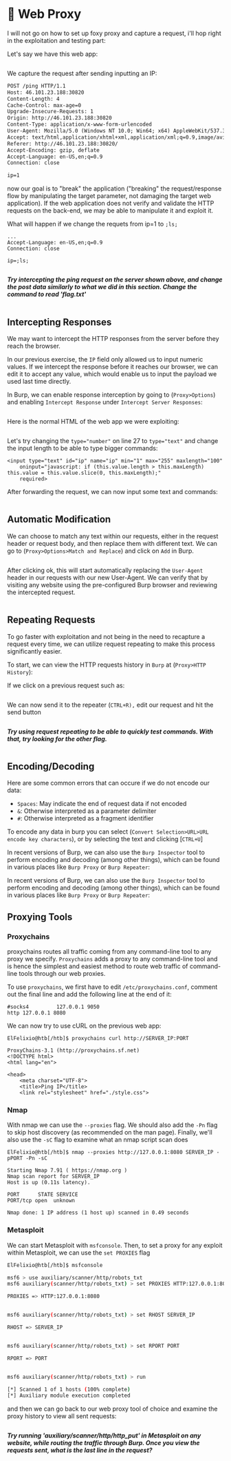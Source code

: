 # 🍏 Web Proxy

I will not go on how to set up foxy proxy and capture a request, i'll hop right in the exploitation and testing part:

Let's say we have this web app:

<figure><img src="../../../.gitbook/assets/image (8) (1).png" alt=""><figcaption></figcaption></figure>

We capture the request after sending inputting an IP:

```html
POST /ping HTTP/1.1
Host: 46.101.23.188:30820
Content-Length: 4
Cache-Control: max-age=0
Upgrade-Insecure-Requests: 1
Origin: http://46.101.23.188:30820
Content-Type: application/x-www-form-urlencoded
User-Agent: Mozilla/5.0 (Windows NT 10.0; Win64; x64) AppleWebKit/537.36 (KHTML, like Gecko) Chrome/91.0.4472.114 Safari/537.36
Accept: text/html,application/xhtml+xml,application/xml;q=0.9,image/avif,image/webp,image/apng,*/*;q=0.8,application/signed-exchange;v=b3;q=0.9
Referer: http://46.101.23.188:30820/
Accept-Encoding: gzip, deflate
Accept-Language: en-US,en;q=0.9
Connection: close

ip=1
```

now our goal is to "break" the application ("breaking" the request/response flow by manipulating the target parameter, not damaging the target web application). If the web application does not verify and validate the HTTP requests on the back-end, we may be able to manipulate it and exploit it.

What will happen if we change the requets from ip=1 to `;ls;`

```
...
Accept-Language: en-US,en;q=0.9
Connection: close

ip=;ls;
```

<figure><img src="../../../.gitbook/assets/image (1) (1) (1) (1) (1) (1) (1).png" alt=""><figcaption></figcaption></figure>

_**Try intercepting the ping request on the server shown above, and change the post data similarly to what we did in this section. Change the command to read 'flag.txt'**_

<figure><img src="../../../.gitbook/assets/image (2) (1) (1) (1) (1) (1).png" alt=""><figcaption></figcaption></figure>

## Intercepting Responses

We may want to intercept the HTTP responses from the server before they reach the browser.

In our previous exercise, the `IP` field only allowed us to input numeric values. If we intercept the response before it reaches our browser, we can edit it to accept any value, which would enable us to input the payload we used last time directly.

In Burp, we can enable response interception by going to (`Proxy>Options`) and enabling `Intercept Response` under `Intercept Server Responses`:

<figure><img src="../../../.gitbook/assets/image (3) (1) (1) (1) (1).png" alt=""><figcaption></figcaption></figure>

Here is the normal HTML of the web app we were exploiting:

<figure><img src="../../../.gitbook/assets/image (4) (1) (1).png" alt=""><figcaption></figcaption></figure>

Let's try changing the `type="number"` on line 27 to `type="text"` and change the input length to be able to type bigger commands:

```
<input type="text" id="ip" name="ip" min="1" max="255" maxlength="100"
    oninput="javascript: if (this.value.length > this.maxLength) this.value = this.value.slice(0, this.maxLength);"
    required>
```

After forwarding the request, we can now input some text and commands:

<figure><img src="../../../.gitbook/assets/image (5) (1) (1).png" alt=""><figcaption></figcaption></figure>

## Automatic Modification

We can choose to match any text within our requests, either in the request header or request body, and then replace them with different text. We can go to (`Proxy>Options>Match and Replace`) and click on `Add` in Burp.

<figure><img src="../../../.gitbook/assets/image (6) (1) (1).png" alt=""><figcaption></figcaption></figure>

After clicking ok, this will start automatically replacing the `User-Agent` header in our requests with our new User-Agent. We can verify that by visiting any website using the pre-configured Burp browser and reviewing the intercepted request.

<figure><img src="../../../.gitbook/assets/image (7) (1) (1).png" alt=""><figcaption></figcaption></figure>

## Repeating Requests

To go faster with exploitation and not being in the need to recapture a request every time, we can utilize request repeating to make this process significantly easier.&#x20;

To start, we can view the HTTP requests history in `Burp` at (`Proxy>HTTP History`):

If we click on a previous request such as:

<figure><img src="../../../.gitbook/assets/image (8) (1) (1).png" alt=""><figcaption></figcaption></figure>

We can now send it to the repeater (`CTRL+R),` edit our request and hit the send button

<figure><img src="../../../.gitbook/assets/image (9) (1).png" alt=""><figcaption></figcaption></figure>

_**Try using request repeating to be able to quickly test commands. With that, try looking for the other flag.**_

<figure><img src="../../../.gitbook/assets/image (10) (1).png" alt=""><figcaption></figcaption></figure>

## Encoding/Decoding

Here are some common errors that can occure if we do not encode our data:

* `Spaces`: May indicate the end of request data if not encoded
* `&`: Otherwise interpreted as a parameter delimiter
* `#`: Otherwise interpreted as a fragment identifier

To encode any data in burp you can select (`Convert Selection>URL>URL encode key characters`), or by selecting the text and clicking \[`CTRL+U`]

In recent versions of Burp, we can also use the `Burp Inspector` tool to perform encoding and decoding (among other things), which can be found in various places like `Burp Proxy` or `Burp Repeater`:

In recent versions of Burp, we can also use the `Burp Inspector` tool to perform encoding and decoding (among other things), which can be found in various places like `Burp Proxy` or `Burp Repeater`:

## Proxying Tools

### Proxychains

proxychains routes all traffic coming from any command-line tool to any proxy we specify. `Proxychains` adds a proxy to any command-line tool and is hence the simplest and easiest method to route web traffic of command-line tools through our web proxies.

To use `proxychains`, we first have to edit `/etc/proxychains.conf`, comment out the final line and add the following line at the end of it:

```wasm
#socks4         127.0.0.1 9050
http 127.0.0.1 8080
```

We can now try to use cURL on the previous web app:

```shell-session
ElFelixio@htb[/htb]$ proxychains curl http://SERVER_IP:PORT

ProxyChains-3.1 (http://proxychains.sf.net)
<!DOCTYPE html>
<html lang="en">

<head>
    <meta charset="UTF-8">
    <title>Ping IP</title>
    <link rel="stylesheet" href="./style.css">
```

### Nmap

With nmap we can use the `--proxies` flag. We should also add the `-Pn` flag to skip host discovery (as recommended on the man page). Finally, we'll also use the `-sC` flag to examine what an nmap script scan does

```shell-session
ElFelixio@htb[/htb]$ nmap --proxies http://127.0.0.1:8080 SERVER_IP -pPORT -Pn -sC

Starting Nmap 7.91 ( https://nmap.org )
Nmap scan report for SERVER_IP
Host is up (0.11s latency).

PORT      STATE SERVICE
PORT/tcp open  unknown

Nmap done: 1 IP address (1 host up) scanned in 0.49 seconds
```

### Metasploit

We can start Metasploit with `msfconsole`. Then, to set a proxy for any exploit within Metasploit, we can use the `set PROXIES` flag

```sh
ElFelixio@htb[/htb]$ msfconsole

msf6 > use auxiliary/scanner/http/robots_txt
msf6 auxiliary(scanner/http/robots_txt) > set PROXIES HTTP:127.0.0.1:8080

PROXIES => HTTP:127.0.0.1:8080


msf6 auxiliary(scanner/http/robots_txt) > set RHOST SERVER_IP

RHOST => SERVER_IP


msf6 auxiliary(scanner/http/robots_txt) > set RPORT PORT

RPORT => PORT


msf6 auxiliary(scanner/http/robots_txt) > run

[*] Scanned 1 of 1 hosts (100% complete)
[*] Auxiliary module execution completed
```

and then we can go back to our web proxy tool of choice and examine the proxy history to view all sent requests:

<figure><img src="../../../.gitbook/assets/image (11).png" alt=""><figcaption></figcaption></figure>

_**Try running 'auxiliary/scanner/http/http\_put' in Metasploit on any website, while routing the traffic through Burp. Once you view the requests sent, what is the last line in the request?**_

